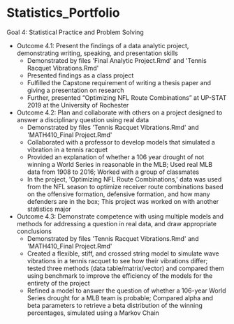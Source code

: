 # Statistics_Portfolio
Goal 4: Statistical Practice and Problem Solving
  - Outcome 4.1: Present the findings of a data analytic project, demonstrating writing, speaking, and presentation skills
    + Demonstrated by files 'Final Analytic Project.Rmd' and 'Tennis Racquet Vibrations.Rmd'
    + Presented findings as a class project
    + Fulfilled the Capstone requirement of writing a thesis paper and giving a presentation on research
    + Further, presented “Optimizing NFL Route Combinations” at UP-STAT 2019 at the University of Rochester
  - Outcome 4.2: Plan and collaborate with others on a project designed to answer a disciplinary question using real data
    + Demonstrated by files 'Tennis Racquet Vibrations.Rmd' and 'MATH410_Final Project.Rmd'
    + Collaborated with a professor to develop models that simulated a vibration in a tennis racquet
    + Provided an explanation of whether a 106 year drought of not winning a World Series in reasonable in the MLB; Used real MLB data from 1908 to 2016; Worked with a group of classmates
    + In the project, 'Optimizing NFL Route Combinations,' data was used from the NFL season to optimize receiver route combinations based on the offensive formation, defensive formation, and how many defenders are in the box; This project was worked on with another statistics major
  - Outcome 4.3: Demonstrate competence with using multiple models and methods for addressing a question in real data, and draw appropriate conclusions
    + Demonstrated by files 'Tennis Racquet Vibrations.Rmd' and 'MATH410_Final Project.Rmd'
    + Created a flexible, stiff, and crossed string model to simulate wave vibrations in a tennis racquet to see how their vibrations differ; tested three methods (data table/matrix/vector) and compared them using benchmark to improve the efficiency of the models for the entirety of the project
    + Refined a model to answer the question of whether a 106-year World Series drought for a MLB team is probable; Compared alpha and beta parameters to retrieve a beta distribution of the winning percentages, simulated using a Markov Chain
